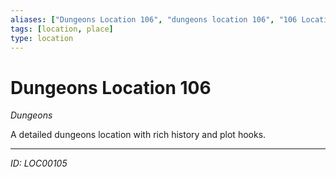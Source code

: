 ```yaml
---
aliases: ["Dungeons Location 106", "dungeons location 106", "106 Location Dungeons"]
tags: [location, place]
type: location
---
```


# Dungeons Location 106

*Dungeons*

A detailed dungeons location with rich history and plot hooks.

---
*ID: LOC00105*